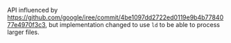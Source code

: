 API influenced by https://github.com/google/iree/commit/4be1097dd2722ed0119e9b4b7784077e4970f3c3, but implementation changed to use `ld` to be able to process larger files.